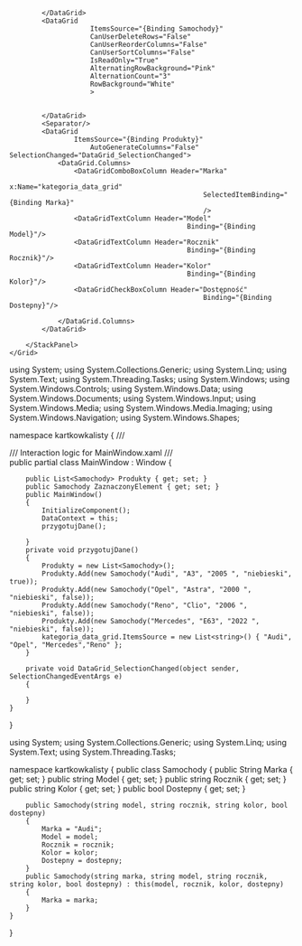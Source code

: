 <Window x:Class="kartkowkalisty.MainWindow"
        xmlns="http://schemas.microsoft.com/winfx/2006/xaml/presentation"
        xmlns:x="http://schemas.microsoft.com/winfx/2006/xaml"
        xmlns:d="http://schemas.microsoft.com/expression/blend/2008"
        xmlns:mc="http://schemas.openxmlformats.org/markup-compatibility/2006"
        xmlns:local="clr-namespace:kartkowkalisty"
        mc:Ignorable="d"
        Title="MainWindow" Height="450" Width="800">
    <Grid>
        <StackPanel>
            <DataGrid ItemsSource="{Binding Samochody}">

            </DataGrid>
            <DataGrid
                        ItemsSource="{Binding Samochody}"
                        CanUserDeleteRows="False"
                        CanUserReorderColumns="False"
                        CanUserSortColumns="False"
                        IsReadOnly="True"
                        AlternatingRowBackground="Pink"
                        AlternationCount="3"
                        RowBackground="White"
                        >


            </DataGrid>
            <Separator/>
            <DataGrid 
                    ItemsSource="{Binding Produkty}"
                        AutoGenerateColumns="False" SelectionChanged="DataGrid_SelectionChanged">
                <DataGrid.Columns>
                    <DataGridComboBoxColumn Header="Marka"
                                                    x:Name="kategoria_data_grid"
                                                    SelectedItemBinding="{Binding Marka}"
                                                    />
                    <DataGridTextColumn Header="Model"
                                                Binding="{Binding Model}"/>
                    <DataGridTextColumn Header="Rocznik"
                                                Binding="{Binding Rocznik}"/>
                    <DataGridTextColumn Header="Kolor"
                                                Binding="{Binding Kolor}"/>
                    <DataGridCheckBoxColumn Header="Dostępność"
                                                    Binding="{Binding Dostepny}"/>

                </DataGrid.Columns>
            </DataGrid>

        </StackPanel>
    </Grid>
</Window>






using System;
using System.Collections.Generic;
using System.Linq;
using System.Text;
using System.Threading.Tasks;
using System.Windows;
using System.Windows.Controls;
using System.Windows.Data;
using System.Windows.Documents;
using System.Windows.Input;
using System.Windows.Media;
using System.Windows.Media.Imaging;
using System.Windows.Navigation;
using System.Windows.Shapes;

namespace kartkowkalisty
{
    /// <summary>
    /// Interaction logic for MainWindow.xaml
    /// </summary>
    public partial class MainWindow : Window
    {
        
        public List<Samochody> Produkty { get; set; }
        public Samochody ZaznaczonyElement { get; set; }
        public MainWindow()
        {
            InitializeComponent();
            DataContext = this;
            przygotujDane();

        }
        private void przygotujDane()
        {
            Produkty = new List<Samochody>();
            Produkty.Add(new Samochody("Audi", "A3", "2005 ", "niebieski", true));
            Produkty.Add(new Samochody("Opel", "Astra", "2000 ", "niebieski", false));
            Produkty.Add(new Samochody("Reno", "Clio", "2006 ", "niebieski", false));
            Produkty.Add(new Samochody("Mercedes", "E63", "2022 ", "niebieski", false));
            kategoria_data_grid.ItemsSource = new List<string>() { "Audi", "Opel", "Mercedes","Reno" };
        }

        private void DataGrid_SelectionChanged(object sender, SelectionChangedEventArgs e)
        {

        }
    }
}






using System;
using System.Collections.Generic;
using System.Linq;
using System.Text;
using System.Threading.Tasks;

namespace kartkowkalisty
{
    public class Samochody
    {
        public String Marka { get; set; }
        public string Model { get; set; }
        public string Rocznik { get; set; }
        public string Kolor { get; set; }
        public bool Dostepny { get; set; }

        public Samochody(string model, string rocznik, string kolor, bool dostepny)
        {
            Marka = "Audi";
            Model = model;
            Rocznik = rocznik;
            Kolor = kolor;
            Dostepny = dostepny;
        }
        public Samochody(string marka, string model, string rocznik, string kolor, bool dostepny) : this(model, rocznik, kolor, dostepny)
        {
            Marka = marka;
        }
    }
}
